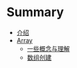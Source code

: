 # Summary

* [介绍](README.md)
* [Array](Array/README.md)
    * [一些概念与理解](Array/README.md#一些概念与理解)
    * [数组创建](Array/README.md#数组创建)
